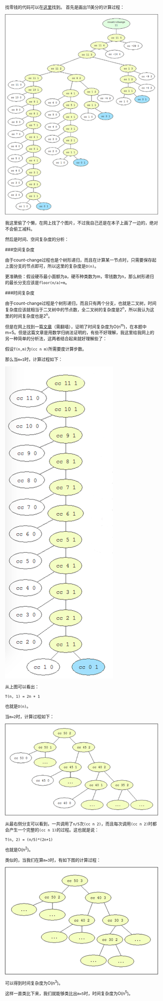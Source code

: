 
找零钱的代码可以在[这里](/master/05/2015-05-21-count-change-recurisve.md)找到。
首先是画出11美分的计算过程：

![](img/count-change-diagram.png)

我这里偷了个懒，在网上找了个图片，不过我自己还是在本子上画了一边的，绝对不会偷工减料。

然后是时间、空间复杂度的分析：

###空间复杂度

由于count-change过程也是个树形递归，而且在计算某一节点时，只需要保存起上面分支的节点即可，所以这里的复杂度是`O(n)`。

更准确些：假设硬币最小面额为a，硬币种类数为m，零钱数为n，那么树形递归的最长分支应该是`floor(n/a)+m`。

###时间复杂度

由于count-change过程是个树形递归，而且只有两个分支，也就是二叉树，时间复杂度应该就相当于二叉树中的节点数，全二叉树的复杂度是2<sup>n</sup>，所以我认为这里的时间复杂度也是2<sup>n</sup>。

但是在网上找到一篇[文章](https://wqzhang.wordpress.com/2009/06/09/sicp-exercise-1-14/)（需翻墙），证明了时间复杂度为O(n<sup>m</sup>)，在本题中m=5。但是这篇文章是用数学归纳法证明的，有些不好理解，我这里给我网上的另一种简单的分析法，这两者结合起来就好理解些了：

假设`T(n,m)`为`(cc n m)`所需要度计算步数。

那么当`m=1`时，计算过程如下：

![](img/count-change-11-1-diagram.png)

从上图可以看出：
```
T(n, 1) = 2n + 1
```
也就是`O(n)`。

当`m=2`时，计算过程如下：

![](img/count-change-50-2-diagram.png)

从最右侧分支可以看到，一共调用了`n/5`次`(cc n 2)`，而且每次调用`(cc n 2)`时都会产生一个完整的`(cc n 1)`的过程。这也就是说：
```
T(n, 2) = (n/5)*(2n+1)
```
也就是O(n<sup>2</sup>)。

类似的，当我们在算`m=3`时，有如下图的计算过程：

![](img/count-change-50-3-diagram.png)

可以得到时间复杂度为O(n<sup>3</sup>)。

这样一直类比下来，我们就能够类比出`m=5`时，时间复杂度为O(n<sup>5</sup>)。